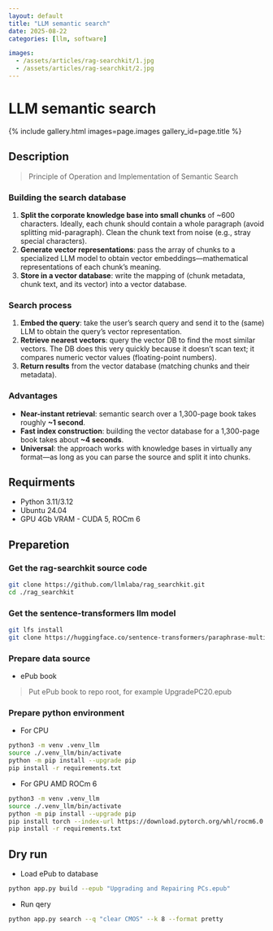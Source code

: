 ```yaml
---
layout: default
title: "LLM semantic search"
date: 2025-08-22
categories: [llm, software]

images:
  - /assets/articles/rag-searchkit/1.jpg
  - /assets/articles/rag-searchkit/2.jpg
---
```


# LLM semantic search

{% include gallery.html images=page.images gallery_id=page.title %}

## Description

> Principle of Operation and Implementation of Semantic Search

### Building the search database
1. **Split the corporate knowledge base into small chunks** of ~600 characters. Ideally, each chunk should contain a whole paragraph (avoid splitting mid-paragraph). Clean the chunk text from noise (e.g., stray special characters).
2. **Generate vector representations**: pass the array of chunks to a specialized LLM model to obtain vector embeddings—mathematical representations of each chunk’s meaning.
3. **Store in a vector database**: write the mapping of (chunk metadata, chunk text, and its vector) into a vector database.

### Search process
1. **Embed the query**: take the user’s search query and send it to the (same) LLM to obtain the query’s vector representation.
2. **Retrieve nearest vectors**: query the vector DB to find the most similar vectors. The DB does this very quickly because it doesn’t scan text; it compares numeric vector values (floating-point numbers).
3. **Return results** from the vector database (matching chunks and their metadata).

### Advantages
- **Near-instant retrieval**: semantic search over a 1,300-page book takes roughly **~1 second**.
- **Fast index construction**: building the vector database for a 1,300-page book takes about **~4 seconds**.
- **Universal**: the approach works with knowledge bases in virtually any format—as long as you can parse the source and split it into chunks.

## Requirments
- Python 3.11/3.12
- Ubuntu 24.04
- GPU 4Gb VRAM - CUDA 5, ROCm 6

## Preparetion

### Get the rag-searchkit source code
```bash
git clone https://github.com/llmlaba/rag_searchkit.git
cd ./rag_searchkit
```

### Get the sentence-transformers llm model
```bash
git lfs install
git clone https://huggingface.co/sentence-transformers/paraphrase-multilingual-MiniLM-L12-v2 st
```

### Prepare data source
- ePub book 
> Put ePub book to repo root, for example UpgradePC20.epub

### Prepare python environment
- For CPU
```bash
python3 -m venv .venv_llm
source ./.venv_llm/bin/activate
python -m pip install --upgrade pip
pip install -r requirements.txt
```
- For GPU AMD ROCm 6
```bash
python3 -m venv .venv_llm
source ./.venv_llm/bin/activate
python -m pip install --upgrade pip
pip install torch --index-url https://download.pytorch.org/whl/rocm6.0
pip install -r requirements.txt
```

## Dry run
- Load ePub to database
```bash
python app.py build --epub "Upgrading and Repairing PCs.epub"
```
- Run qery 
```bash
python app.py search --q "clear CMOS" --k 8 --format pretty
```
